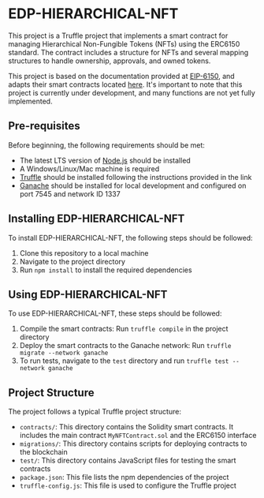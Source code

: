 # EDP-HIERARCHICAL-NFT

This project is a Truffle project that implements a smart contract for managing Hierarchical Non-Fungible Tokens (NFTs) using the ERC6150 standard. The contract includes a structure for NFTs and several mapping structures to handle ownership, approvals, and owned tokens.

This project is based on the documentation provided at [EIP-6150](https://eips.ethereum.org/EIPS/eip-6150), and adapts their smart contracts located [here](https://github.com/ethereum/EIPs/tree/master/assets/eip-6150/contracts). It's important to note that this project is currently under development, and many functions are not yet fully implemented.

## Pre-requisites

Before beginning, the following requirements should be met:

* The latest LTS version of [Node.js](https://nodejs.org/en/) should be installed
* A Windows/Linux/Mac machine is required
* [Truffle](https://trufflesuite.com/docs/truffle/how-to/install/) should be installed following the instructions provided in the link
* [Ganache](https://www.trufflesuite.com/ganache) should be installed for local development and configured on port 7545 and network ID 1337

## Installing EDP-HIERARCHICAL-NFT

To install EDP-HIERARCHICAL-NFT, the following steps should be followed:

1. Clone this repository to a local machine
2. Navigate to the project directory
3. Run `npm install` to install the required dependencies

## Using EDP-HIERARCHICAL-NFT

To use EDP-HIERARCHICAL-NFT, these steps should be followed:

1. Compile the smart contracts: Run `truffle compile` in the project directory
2. Deploy the smart contracts to the Ganache network: Run `truffle migrate --network ganache`
3. To run tests, navigate to the `test` directory and run `truffle test --network ganache`

## Project Structure

The project follows a typical Truffle project structure:

- `contracts/`: This directory contains the Solidity smart contracts. It includes the main contract `MyNFTContract.sol` and the ERC6150 interface
- `migrations/`: This directory contains scripts for deploying contracts to the blockchain
- `test/`: This directory contains JavaScript files for testing the smart contracts
- `package.json`: This file lists the npm dependencies of the project
- `truffle-config.js`: This file is used to configure the Truffle project
